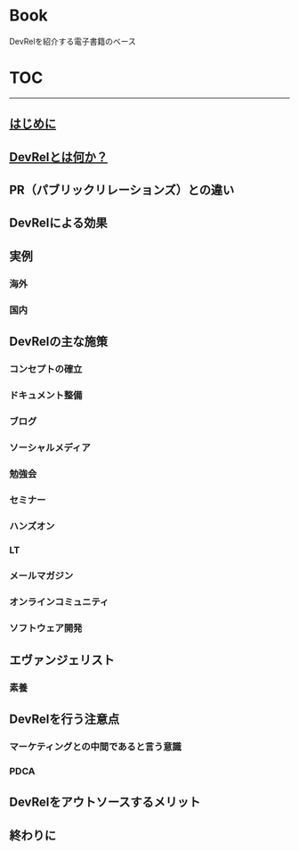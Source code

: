 # Book

DevRelを紹介する電子書籍のベース

# TOC

-----

## [はじめに](./01-First.md)

## [DevRelとは何か？](./02-What-is-DevRel.md)

## PR（パブリックリレーションズ）との違い

## DevRelによる効果

## 実例

### 海外

### 国内

## DevRelの主な施策

### コンセプトの確立

### ドキュメント整備

### ブログ

### ソーシャルメディア

### 勉強会

### セミナー

### ハンズオン

### LT

### メールマガジン

### オンラインコミュニティ

### ソフトウェア開発

## エヴァンジェリスト

### 素養

## DevRelを行う注意点

### マーケティングとの中間であると言う意識

### PDCA

## DevRelをアウトソースするメリット

## 終わりに

